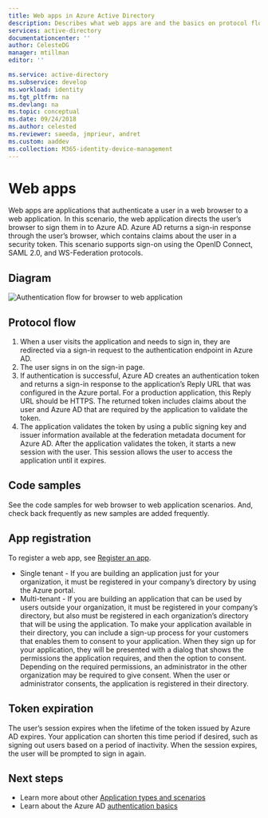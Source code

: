 ```yaml
---
title: Web apps in Azure Active Directory
description: Describes what web apps are and the basics on protocol flow, registration, and token expiration for this app type. 
services: active-directory
documentationcenter: ''
author: CelesteDG
manager: mtillman
editor: ''

ms.service: active-directory
ms.subservice: develop
ms.workload: identity
ms.tgt_pltfrm: na
ms.devlang: na
ms.topic: conceptual
ms.date: 09/24/2018
ms.author: celested
ms.reviewer: saeeda, jmprieur, andret
ms.custom: aaddev
ms.collection: M365-identity-device-management
---
```


# Web apps

Web apps are applications that authenticate a user in a web browser to a web application. In this scenario, the web application directs the user’s browser to sign them in to Azure AD. Azure AD returns a sign-in response through the user’s browser, which contains claims about the user in a security token. This scenario supports sign-on using the OpenID Connect, SAML 2.0, and WS-Federation protocols.

## Diagram

![Authentication flow for browser to web application](./media/authentication-scenarios/web_browser_to_web_api.png)

## Protocol flow

1. When a user visits the application and needs to sign in, they are redirected via a sign-in request to the authentication endpoint in Azure AD.
1. The user signs in on the sign-in page.
1. If authentication is successful, Azure AD creates an authentication token and returns a sign-in response to the application’s Reply URL that was configured in the Azure portal. For a production application, this Reply URL should be HTTPS. The returned token includes claims about the user and Azure AD that are required by the application to validate the token.
1. The application validates the token by using a public signing key and issuer information available at the federation metadata document for Azure AD. After the application validates the token, it starts a new session with the user. This session allows the user to access the application until it expires.

## Code samples

See the code samples for web browser to web application scenarios. And, check back frequently as new samples are added frequently.

## App registration

To register a web app, see [Register an app](quickstart-register-app.md).

* Single tenant - If you are building an application just for your organization, it must be registered in your company’s directory by using the Azure portal.
* Multi-tenant - If you are building an application that can be used by users outside your organization, it must be registered in your company’s directory, but also must be registered in each organization’s directory that will be using the application. To make your application available in their directory, you can include a sign-up process for your customers that enables them to consent to your application. When they sign up for your application, they will be presented with a dialog that shows the permissions the application requires, and then the option to consent. Depending on the required permissions, an administrator in the other organization may be required to give consent. When the user or administrator consents, the application is registered in their directory.

## Token expiration

The user’s session expires when the lifetime of the token issued by Azure AD expires. Your application can shorten this time period if desired, such as signing out users based on a period of inactivity. When the session expires, the user will be prompted to sign in again.

## Next steps

* Learn more about other [Application types and scenarios](app-types.md)
* Learn about the Azure AD [authentication basics](authentication-scenarios.md)
